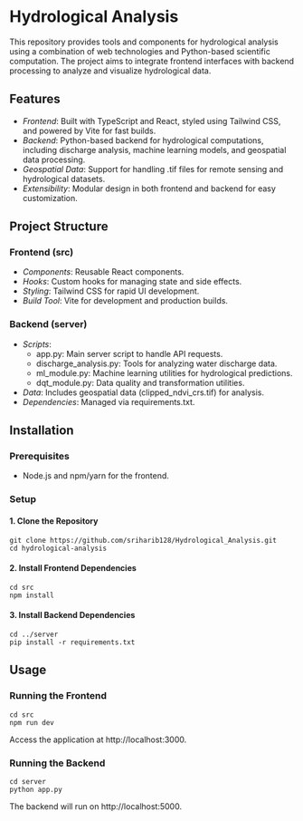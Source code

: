 <!-- ### Repository Analysis

#### `src` Directory
The `src` directory contains the frontend application code:
- **Files**:
  - `App.css` and `index.css`: Stylesheets for the application.
  - `App.tsx` and `main.tsx`: Main TypeScript React components and entry points.
  - `vite-env.d.ts`: TypeScript declaration for Vite's environment variables.

- **Subdirectories**:
  - `components`: Likely houses reusable UI components.
  - `hooks`: Contains custom React hooks.
  - `lib`: Contains library modules or helper functions.

#### `server` Directory
The `server` directory contains backend-related files and additional resources:
- **Files**:
  - `app.py`: Likely the main Python script for running the server or application backend.
  - `clipped_ndvi_crs.tif`: A geospatial file, possibly related to hydrological data analysis.
  - `discharge_analysis.py`: Script for discharge or flow analysis.
  - `dqt_module.py`: A module, likely for data quality or transformation.
  - `ml_module.py`: Contains machine learning-related functionality.
  - `requirements.txt`: Specifies Python dependencies.

- **Subdirectory**:
  - `__pycache__`: Compiled Python files for faster execution.

---

### Suggested README

markdown -->
# Hydrological Analysis

This repository provides tools and components for hydrological analysis using a combination of web technologies and Python-based scientific computation. The project aims to integrate frontend interfaces with backend processing to analyze and visualize hydrological data.

## Features
- *Frontend*: Built with TypeScript and React, styled using Tailwind CSS, and powered by Vite for fast builds.
- *Backend*: Python-based backend for hydrological computations, including discharge analysis, machine learning models, and geospatial data processing.
- *Geospatial Data*: Support for handling .tif files for remote sensing and hydrological datasets.
- *Extensibility*: Modular design in both frontend and backend for easy customization.

## Project Structure

### Frontend (src)
- *Components*: Reusable React components.
- *Hooks*: Custom hooks for managing state and side effects.
- *Styling*: Tailwind CSS for rapid UI development.
- *Build Tool*: Vite for development and production builds.

### Backend (server)
- *Scripts*:
  - app.py: Main server script to handle API requests.
  - discharge_analysis.py: Tools for analyzing water discharge data.
  - ml_module.py: Machine learning utilities for hydrological predictions.
  - dqt_module.py: Data quality and transformation utilities.
- *Data*: Includes geospatial data (clipped_ndvi_crs.tif) for analysis.
- *Dependencies*: Managed via requirements.txt.

## Installation

### Prerequisites
- Node.js and npm/yarn for the frontend.

### Setup

#### 1. Clone the Repository
```
git clone https://github.com/sriharib128/Hydrological_Analysis.git
cd hydrological-analysis
```


#### 2. Install Frontend Dependencies
```
cd src
npm install
```

#### 3. Install Backend Dependencies
```
cd ../server
pip install -r requirements.txt
```

## Usage

### Running the Frontend
```
cd src
npm run dev
```

Access the application at http://localhost:3000.

### Running the Backend
```
cd server
python app.py
```
The backend will run on http://localhost:5000.
